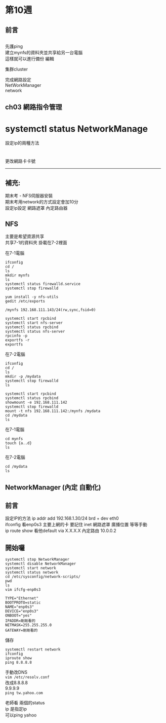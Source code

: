 # 第10週

## 前言

##

先護ping  
建立mynfs的資料夾並共享給另一台電腦  
這樣就可以進行備份 編輯  

集群cluster  

完成網路設定  
NetWorkManager  
network  


## ch03 網路指令管理
# systemctl status NetworkManage

設定ip的兩種方法
#
#

更改網路卡卡號

---

## 補充:
期末考 - NFS伺服器安裝  
期末考用network的方式設定會加10分    
設定ip設定 網路遮罩 內定路由器    

## NFS
主要是希望資源共享  
共享7-1的資料夾 掛載在7-2裡面  
 
在7-1電腦  

`ifconfig`  
`cd /`  
`ls`  
`mkdir mynfs`  
`ls`  
`systemctl status firewalld.service`    
`systemctl stop firewalld`  


`yum install -y nfs-utils`  
`gedit /etc/exports`  

    /mynfs 192.168.111.143/24(rw,sync,fsid=0)

`systemctl start rpcbind`  
`systemctl start nfs-server`  
`systemctl status rpcbind`  
`systemctl status nfs-server`  
`rpcinfo -p`  
`exportfs -r`  
`exportfs`  

在7-2電腦  

`ifconfig`  
`cd /`  
`ls`  
`mkdir -p /mydata`  
`systemctl stop firewalld`  
`ls`  

`systemctl start rpcbind`  
`systemctl status rpcbind`  
`showmount -e 192.168.111.142`  
`systemctl stop firewalld`  
`mount -t nfs 192.168.111.142:/mynfs /mydata`  
`cd /mydata`  
`ls`  

在7-1電腦 

`cd mynfs`  
`touch {a..d}`  
`ls`  

在7-2電腦

`cd /mydata`  
`ls`  


## NetworkManager (內定 自動化)

## 前言
設定IP的方法   ip addr add 192.168.1.30/24 brd + dev eth0   
ifconfig 看enp0s3 主要上網的卡 要記住 inet 網路遮罩 廣播位置 等等手動  
ip route show 看他default via X.X.X.X 內定路由 10.0.0.2    

## 開始囉 
`systemctl stop NetworkManager`  
`systemctl disable NetworkManager`  
`systemctl start network`  
`systemctl status network`  
`cd /etc/sysconfig/network-scripts/`  
`pwd`  
`ls`  
`vim ifcfg-enp0s3`  

    TYPE="Ethernet"  
    BOOTPROTO=static  
    NAME="enp0s3"  
    DEVICE="enp0s3"  
    ONBOOT="yes"  
    IPADDR=剛剛看的  
    NETMASK=255.255.255.0  
    GATEWAY=剛剛看的  

儲存  

`systemctl restart network`  
`ifconfig`  
`iproute show`  
`ping 8.8.8.8`  

手動改DNS  
`vim /etc/resolv.conf`  
改成8.8.8.8  
9.9.9.9  
`ping tw.yahoo.com`  

老師看 兩個的status  
ip 是指定ip  
可以ping yahoo  


